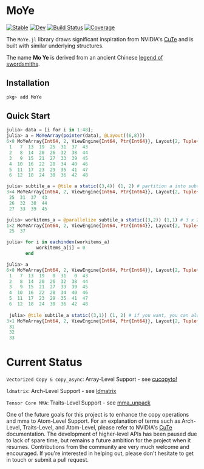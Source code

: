 # MoYe

[![Stable](https://img.shields.io/badge/docs-stable-blue.svg)](https://YichengDWu.github.io/MoYe.jl/stable/)
[![Dev](https://img.shields.io/badge/docs-dev-blue.svg)](https://YichengDWu.github.io/MoYe.jl/dev/)
[![Build Status](https://github.com/YichengDWu/MoYe.jl/actions/workflows/CI.yml/badge.svg?branch=main)](https://github.com/YichengDWu/MoYe.jl/actions/workflows/CI.yml?query=branch%3Amain)
[![Coverage](https://codecov.io/gh/YichengDWu/MoYe.jl/branch/main/graph/badge.svg)](https://codecov.io/gh/YichengDWu/MoYe.jl)

The `MoYe.jl` library draws significant inspiration from NVIDIA's [CuTe](https://github.com/NVIDIA/cutlass/blob/main/media/docs/cute/00_quickstart.md) and is built with similar underlying structures.

The name **Mo Ye** is derived from an ancient Chinese [legend of swordsmiths](https://en.wikipedia.org/wiki/Gan_Jiang_and_Mo_Ye).

## Installation
```julia
pkg> add MoYe
```

## Quick Start
```julia
julia> data = [i for i in 1:48];
julia> a = MoYeArray(pointer(data), @Layout((6,8)))
6×8 MoYeArray{Int64, 2, ViewEngine{Int64, Ptr{Int64}}, Layout{2, Tuple{Static.StaticInt{6}, Static.StaticInt{8}}, Tuple{Static.StaticInt{1}, Static.StaticInt{6}}}}:
 1   7  13  19  25  31  37  43
 2   8  14  20  26  32  38  44
 3   9  15  21  27  33  39  45
 4  10  16  22  28  34  40  46
 5  11  17  23  29  35  41  47
 6  12  18  24  30  36  42  48

julia> subtile_a = @tile a static((3,4)) (1, 2) # partition a into subtiles of shape 3 x 4, returns the subtile at (1,2)
3×4 MoYeArray{Int64, 2, ViewEngine{Int64, Ptr{Int64}}, Layout{2, Tuple{Static.StaticInt{3}, Static.StaticInt{4}}, Tuple{Static.StaticInt{1}, Static.StaticInt{6}}}}:
 25  31  37  43
 26  32  38  44
 27  33  39  45

julia> workitems_a = @parallelize subtile_a static((3,2)) (1,1) # 3 x 2 threads, returns what thread (1,1) is working on
1×2 MoYeArray{Int64, 2, ViewEngine{Int64, Ptr{Int64}}, Layout{2, Tuple{Static.StaticInt{1}, Static.StaticInt{2}}, Tuple{Static.StaticInt{0}, Static.StaticInt{12}}}}:
 25  37

julia> for i in eachindex(workitems_a)
           workitems_a[i] = 0
       end

julia> a
6×8 MoYeArray{Int64, 2, ViewEngine{Int64, Ptr{Int64}}, Layout{2, Tuple{Static.StaticInt{6}, Static.StaticInt{8}}, Tuple{Static.StaticInt{1}, Static.StaticInt{6}}}}:
 1   7  13  19   0  31   0  43
 2   8  14  20  26  32  38  44
 3   9  15  21  27  33  39  45
 4  10  16  22  28  34  40  46
 5  11  17  23  29  35  41  47
 6  12  18  24  30  36  42  48
 
 julia> @tile subtile_a static((3,1)) (1, 2) # if you want, you can always tile a subtile
3×1 MoYeArray{Int64, 2, ViewEngine{Int64, Ptr{Int64}}, Layout{2, Tuple{Static.StaticInt{3}, Static.StaticInt{1}}, Tuple{Static.StaticInt{1}, Static.StaticInt{0}}}}:
 31
 32
 33
 ```
 
 # Current Status
 
 `Vectorized Copy & copy_async`: Array-Level Support - see [cucopyto!](https://github.com/YichengDWu/MoYe.jl/blob/main/src/algorithm/copy.jl#L36)
 
 `ldmatrix`: Arch-Level Support - see [ldmatrix](https://github.com/YichengDWu/MoYe.jl/blob/main/src/arch/copy/ldmatrix.jl#L18)
 
 `Tensor Core MMA`: Traits-Level Support - see [mma_unpack](https://github.com/YichengDWu/MoYe.jl/blob/main/test/device/mmatraits.jl#L67)
 
One of the future goals for this project is to enhance the copy operations and mma to Atom-Level Support. For an explanation of terms such as Arch-Level, Traits-Level, and Atom-Level, please refer to NVIDIA's [CuTe](https://github.com/NVIDIA/cutlass/blob/main/media/docs/cute/00_quickstart.md) documentation. The development of higher-level APIs has been paused due to lack of spare time, but remains a future ambition for the project when it resumes. Contributions from the community are very much welcome and encouraged. If you're interested in helping out, please don't hesitate to get in touch or submit a pull request. 

